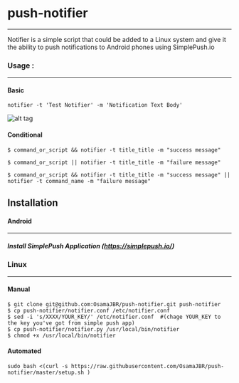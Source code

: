 # push-notifier
-----------------
Notifier is a simple script that could be added to a Linux system and give it the ability to push notifications to Android phones using SimplePush.io

### Usage : 
-----------
#### Basic
``` 
notifier -t 'Test Notifier' -m 'Notification Text Body'
``` 
![alt tag](https://i.imgflip.com/1arn0r.gif) 
#### Conditional
```
$ command_or_script && notifier -t title_title -m "success message"

$ command_or_script || notifier -t title_title -m "failure message"

$ command_or_script && notifier -t title_title -m "success message" || notifier -t command_name -m "failure message"
```

## Installation
#### Android
---------
##### Install SimplePush Application (https://simplepush.io/)

### Linux
-----
#### Manual 
```
$ git clone git@github.com:OsamaJBR/push-notifier.git push-notifier
$ cp push-notifier/notifier.conf /etc/notifier.conf
$ sed -i 's/XXXX/YOUR_KEY/' /etc/notifier.conf  #(chage YOUR_KEY to the key you've got from simple push app)
$ cp push-notifier/notifier.py /usr/local/bin/notifier
$ chmod +x /usr/local/bin/notifier
```
#### Automated
```
sudo bash <(curl -s https://raw.githubusercontent.com/OsamaJBR/push-notifier/master/setup.sh )
```

